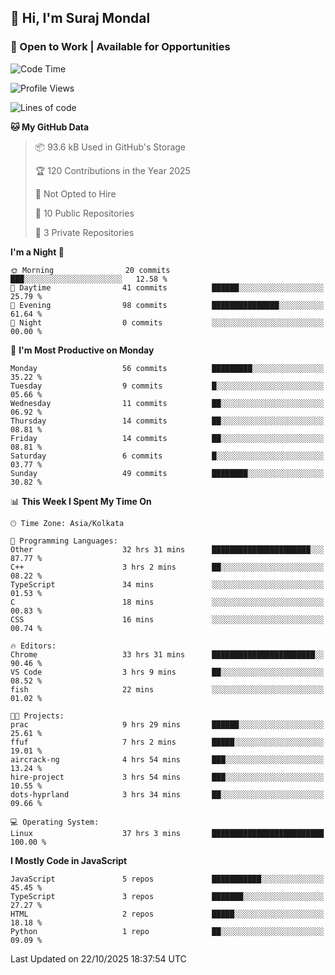 ## 👋 Hi, I'm Suraj Mondal
### 🚀 Open to Work | Available for Opportunities

<!--START_SECTION:waka-->
![Code Time](http://img.shields.io/badge/Code%20Time-106%20hrs%202%20mins-blue)

![Profile Views](http://img.shields.io/badge/Profile%20Views-1-blue)

![Lines of code](https://img.shields.io/badge/From%20Hello%20World%20I%27ve%20Written-115.6%20thousand%20lines%20of%20code-blue)

**🐱 My GitHub Data** 

> 📦 93.6 kB Used in GitHub's Storage 
 > 
> 🏆 120 Contributions in the Year 2025
 > 
> 🚫 Not Opted to Hire
 > 
> 📜 10 Public Repositories 
 > 
> 🔑 3 Private Repositories 
 > 
**I'm a Night 🦉** 

```text
🌞 Morning                20 commits          ███░░░░░░░░░░░░░░░░░░░░░░   12.58 % 
🌆 Daytime                41 commits          ██████░░░░░░░░░░░░░░░░░░░   25.79 % 
🌃 Evening                98 commits          ███████████████░░░░░░░░░░   61.64 % 
🌙 Night                  0 commits           ░░░░░░░░░░░░░░░░░░░░░░░░░   00.00 % 
```
📅 **I'm Most Productive on Monday** 

```text
Monday                   56 commits          █████████░░░░░░░░░░░░░░░░   35.22 % 
Tuesday                  9 commits           █░░░░░░░░░░░░░░░░░░░░░░░░   05.66 % 
Wednesday                11 commits          ██░░░░░░░░░░░░░░░░░░░░░░░   06.92 % 
Thursday                 14 commits          ██░░░░░░░░░░░░░░░░░░░░░░░   08.81 % 
Friday                   14 commits          ██░░░░░░░░░░░░░░░░░░░░░░░   08.81 % 
Saturday                 6 commits           █░░░░░░░░░░░░░░░░░░░░░░░░   03.77 % 
Sunday                   49 commits          ████████░░░░░░░░░░░░░░░░░   30.82 % 
```


📊 **This Week I Spent My Time On** 

```text
🕑︎ Time Zone: Asia/Kolkata

💬 Programming Languages: 
Other                    32 hrs 31 mins      ██████████████████████░░░   87.77 % 
C++                      3 hrs 2 mins        ██░░░░░░░░░░░░░░░░░░░░░░░   08.22 % 
TypeScript               34 mins             ░░░░░░░░░░░░░░░░░░░░░░░░░   01.53 % 
C                        18 mins             ░░░░░░░░░░░░░░░░░░░░░░░░░   00.83 % 
CSS                      16 mins             ░░░░░░░░░░░░░░░░░░░░░░░░░   00.74 % 

🔥 Editors: 
Chrome                   33 hrs 31 mins      ███████████████████████░░   90.46 % 
VS Code                  3 hrs 9 mins        ██░░░░░░░░░░░░░░░░░░░░░░░   08.52 % 
fish                     22 mins             ░░░░░░░░░░░░░░░░░░░░░░░░░   01.02 % 

🐱‍💻 Projects: 
prac                     9 hrs 29 mins       ██████░░░░░░░░░░░░░░░░░░░   25.61 % 
ffuf                     7 hrs 2 mins        █████░░░░░░░░░░░░░░░░░░░░   19.01 % 
aircrack-ng              4 hrs 54 mins       ███░░░░░░░░░░░░░░░░░░░░░░   13.24 % 
hire-project             3 hrs 54 mins       ███░░░░░░░░░░░░░░░░░░░░░░   10.55 % 
dots-hyprland            3 hrs 34 mins       ██░░░░░░░░░░░░░░░░░░░░░░░   09.66 % 

💻 Operating System: 
Linux                    37 hrs 3 mins       █████████████████████████   100.00 % 
```

**I Mostly Code in JavaScript** 

```text
JavaScript               5 repos             ███████████░░░░░░░░░░░░░░   45.45 % 
TypeScript               3 repos             ███████░░░░░░░░░░░░░░░░░░   27.27 % 
HTML                     2 repos             █████░░░░░░░░░░░░░░░░░░░░   18.18 % 
Python                   1 repo              ██░░░░░░░░░░░░░░░░░░░░░░░   09.09 % 
```




 Last Updated on 22/10/2025 18:37:54 UTC
<!--END_SECTION:waka-->

